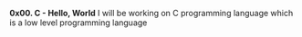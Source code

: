 **0x00. C - Hello, World**
I will be working on C programming language which is a low level programming language

